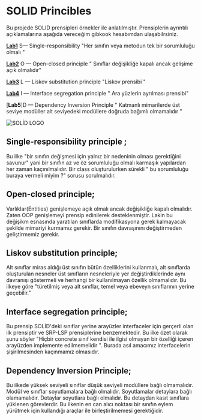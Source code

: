 # SOLID Princibles
Bu projede SOLID prensipleri örnekler ile anlatılmıştır. Prensiplerin ayrıntılı açıklamalarına aşağıda vereceğim gibkook hesabımdan ulaşabilrsiniz.

[**Lab1**](https://github.com/RidvanOrun/SOLIDPrincibles/tree/master/SOL%C4%B0DPrincibles/Lab1_SRP) S— Single-responsibility     "Her sınıfın veya metodun tek bir sorumluluğu olmalı "

[**Lab2**](https://github.com/RidvanOrun/SOLIDPrincibles/tree/master/SOL%C4%B0DPrincibles/Lab2_OCP) O — Open-closed principle  " Sınıflar değişikliğe kapalı ancak gelişime açık olmalıdır"

[**Lab3**](https://github.com/RidvanOrun/SOLIDPrincibles/tree/master/SOL%C4%B0DPrincibles/Lab3_LSP) L — Liskov substitution principle        "Liskov prensibi "

[**Lab4**](https://github.com/RidvanOrun/SOLIDPrincibles/tree/master/SOL%C4%B0DPrincibles/Lab4_ISP) I — Interface segregation principle    " Ara yüzlerin ayrılması prensibi"

[**Lab5**]D — Dependency Inversion Principle  " Katmanlı mimarilerde üst seviye modüller alt seviyedeki modüllere doğruda bağımlı olmamalıdır "

![SOLİD LOGO](https://i2.wp.com/miro.medium.com/max/4000/1*hKu-BR5Ad0MIjXJhieayFg.png?resize=2000%2C860&ssl=1)

## Single-responsibility principle ; 

Bu ilke "bir sınıfın değişmesi için yalnız bir nedeninin olması gerektiğini savunur" yani bir sınıfın az ve öz sorumluluğu olmalı karmaşık yapılardan her zaman kaçınılmalıdır. Bir class oluşturulurken sürekli " bu sorumluluğu buraya vermeli miyim ?" sorusu sorulmalıdır.

## Open-closed principle;

Varlıklar(Entities) genişlemeye açık olmalı ancak değişikliğe kapalı olmalıdır. Zaten OOP genişlemeyi prensip edinilerek desteklenmiştir. Lakin bu değişikm esnasında yaratılan sınıflarda modifikasyona gerek kalmayacak şekilde mimariyi kurmamız gerekir. Bir sınıfın davraşınını değiştirmeden geliştirmemiz gerekir.

## Liskov substitution principle;

Alt sınıflar miras aldığı üst sınıfın bütün özelliklerini kullanmalı, alt sınıflarda oluşturulan nesneler üst sınıfların nesneleriyle yer değiştirdiklerinde aynı davranışı göstermeli ve herhangi bir kullanılmayan özellik olmamalıdır. Bu ilkeye göre "türetilmiş veya alt sınıflar, temel veya ebeveyn sınıflarının yerine geçebilir." 

## Interface segregation principle; 

Bu prensip SOLİD'deki sınıflar yerine arayüzler interfaceler için gerçerli olan ilk prensiptir ve  SRP-LSP prensiplerine benzemektedir. Bu ilke özet olarak şunu söyler "Hiçbir concrete sınıf kendisi ile ilgisi olmayan bir özelliği içeren arayüzden implemente edilmemelidir ". Burada asıl amacımız interfacelerin şişirilmesinden kaçınmamız olmasıdır.

## Dependency Inversion Principle; 

Bu ilkede yüksek seviyeli sınıflar düşük seviyeli modüllere bağlı olmamalıdır. Modül ve sınıflar soyutlamalara bağlı olmalıdır. Soyutlamalar detaylara bağlı olamamalıdır. Detaylar soyutlara bağlı olmalıdır. Bu detaydan kasıt sınıflara yüklenen görevlerdir. Bu ilkenin en can alıcı noktası bir sınıfın eylem yürütmek için kullandığı araçlar ile birleştirilmemesi gerektiğidir.
